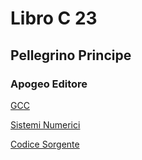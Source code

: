 # Libro C 23

## Pellegrino Principe

### Apogeo Editore

[GCC](Guide/GCC/README.md)

[Sistemi Numerici](Guide/Sistemi%20Numerici/README.md)

[Codice Sorgente](Codice/README.md)

